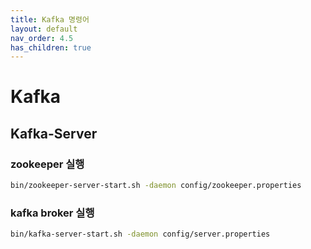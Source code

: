 ```yaml
---
title: Kafka 명령어
layout: default
nav_order: 4.5
has_children: true
---
```


# Kafka


## Kafka-Server

### zookeeper 실행

``` sh
bin/zookeeper-server-start.sh -daemon config/zookeeper.properties
```

### kafka broker 실행

``` sh
bin/kafka-server-start.sh -daemon config/server.properties
```